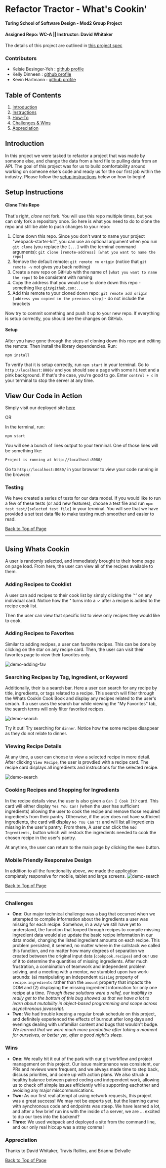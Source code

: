 # Refactor Tractor - What's Cookin'
#### Turing School of Software Design - Mod2 Group Project
#### Assigned Repo: WC-A  || Instructor: David Whitaker

The details of this project are outlined in [this project spec](https://frontend.turing.io/projects/module-2/refactor-tractor-wc.html)

### Contributors
- Kelsie Besinger-Yeh : [github profile](https://github.com/kelsiebesingeryeh)
- Kelly Dinneen : [github profile](https://github.com/kellydinneen)
- Kevin Hartmann : [github profile](https://github.com/kevinhartmann23)

## Table of Contents
1. [Introduction](#introduction)
2. [Instructions](#setup-instructions)
3. [How-To](#using-whats-cookin)
4. [Challenges & Wins](#challenges-&-wins)
5. [Appreciation](#appreciation)

## Introduction
  In this project we were tasked to refactor a project that was made by someone else, and change the data from a hard file to pulling data from an API. The goal of this project was for us to build comfortability around working on someone else's code and ready us for the our first job within the industry. Please follow the [setup instructions](#setup-instructions) below on how to begin!

## Setup Instructions

#### Clone This Repo

That's right, _clone_ not fork. You will use this repo multiple times, but you can only fork a repository once. So here is what you need to do to clone the repo and still be able to push changes to your repo:

1. Clone down this repo. Since you don't want to name your project "webpack-starter-kit", you can use an optional argument when you run `git clone` (you replace the `[...]` with the terminal command arguments): `git clone [remote-address] [what you want to name the repo]`
1. Remove the default remote: `git remote rm origin` (notice that `git remote -v` not gives you back nothing)
1. Create a new repo on GitHub with the name of `[what you want to name the repo]` to be consistent with naming
1. Copy the address that you would use to clone down this repo - something like `git@github.com:...`
1. Add this remote to your cloned down repo: `git remote add origin [address you copied in the previous step]` - do not include the brackets

Now try to commit something and push it up to your new repo. If everything is setup correctly, you should see the changes on GitHub.

#### Setup

After you have gone through the steps of cloning down this repo and editing the remote:
Then install the library dependencies. Run:

```bash
npm install
```

To verify that it is setup correctly, run `npm start` in your terminal. Go to `http://localhost:8080/` and you should see a page with some `h1` text and a pink background. If that's the case, you're good to go. Enter `control + c` in your terminal to stop the server at any time.

## View Our Code in Action
Simply visit our deployed site [here]()

OR

In the terminal, run:

```bash
npm start
```

You will see a bunch of lines output to your terminal. One of those lines will be something like:

```bash
Project is running at http://localhost:8080/
```

Go to `http://localhost:8080/` in your browser to view your code running in the browser.

### Testing

We have created a series of tests for our data model. If you would like to run a few of these tests (or add new features), choose a test file and run `npm test test/[selected test file]` in your terminal.
You will see that we have provided a set test data file to make testing much smoother and easier to read.

[Back to Top of Page](#table-of-contents)

---

## Using Whats Cookin
A user is randomly selected, and immediately brought to their home page on page load. From here, the user can view all of the recipes available to them.

### Adding Recipes to Cooklist
A user can add recipes to their cook list by simply clicking the '⁺' on any individual card. Notice how the ⁺ turns into a ✓ after a recipe is added to the recipe cook list.

Then the user can view that specific list to view only recipes they would like to cook.

### Adding Recipes to Favorites
Similar to adding recipes, a user can favorite recipes. This can be done by clicking on the star on any recipe card. Then, the user can visit their favorites page to view their favorites only.

![demo-adding-fav](https://media.giphy.com/media/3U7PdzLzDAvCUsTLno/giphy.gif)


### Searching Recipes by Tag, Ingredient, or Keyword
Additionally, their is a search bar. Here a user can search for any recipe by title, ingredients, or tags related to a recipe. This search will filter through the Whats Cookin Cook Book and display any recipes related to the user's serach. If a user uses the search bar while viewing the "My Favorites" tab, the search terms will only filter favorited recipes.

![demo-search](https://media.giphy.com/media/xkQ20nfeZtgXFS8ub7/giphy.gif)

Try it out! Try searching for `dinner`. Notice how the some recipes disappear as they do not relate to dinner.

### Viewing Recipe Details
At any time, a user can choose to view a selected recipe in more detail. After clicking `View Recipe`, the user is provdied with a recipe card. The recipe card displays all ingredients and instructions for the selected recipe.

![demo-search](https://media.giphy.com/media/paymxPquLba1ulgefm/giphy.gif)

### Cooking Recipes and Shopping for Ingredients
In the recipe details view, the user is also given a `Can I Cook It?` card. This card will either display `Yes You Can!` (when the user has sufficient ingredients) allowing the user to cook the recipe and remove those required ingredients from their pantry. Otherwise, if the user does not have sufficient ingredients, the card will display `No You Can't!` and will list all ingredients missing in the user's pantry. From there, A user can click the `Add Ingredients,` button which will restock the ingredients needed to cook the chosen recipe in the user's pantry.

At anytime, the user can return to the main page by clicking the `Home` button.

### Mobile Friendly Responsive Design

In addition to all the functionality above, we made the application completely responsive for mobile, tablet and large screens.
![demo-search](https://media.giphy.com/media/AlQGBKw8TET37hnDHT/giphy.gif)

[Back to Top of Page](#table-of-contents)

---

### Challenges
- **One:** Our major technical challenge was a bug that occurred when we attempted to compile information about the ingredients a user was missing for each recipe. Somehow, in a way we still have yet to understand, the function that looped through recipes to compile missing ingredient data would also update the basic recipe information in our data model, changing the listed ingredient amounts on each recipe. This problem persisted, it seemed, no matter where in the callstack we called this function, and no matter how many degrees of separation we created between the original input data (`cookpook.recipes`) and our use of it to determine the quantities of missing ingredients. After much frustration, a combination of teamwork and independent problem solving, and a meeting with a mentor, we stumbled upon two work-arounds: (a) manipulating an independent `missing` property of `recipe.ingredients` rather than the `amount` property that impacts the DOM and (2) displaying the missing ingredient information for only one recipe at a time. *Though these solutions were a relief, our inability to really get to the bottom of this bug showed us that we have a lot to learn about mutability in object-based programming and scope across asynchronous javascript.*
- **Two:** We had trouble keeping a regular break schedule on this project, and definitely experienced the effects of burnout after long days and evenings dealing with unfamiliar content and bugs that wouldn't budge. *We learned that we were much more productive after taking a moment for ourselves, or better yet, after a good night's sleep.*

### Wins
- **One:** We really hit it out of the park with our git workflow and project management on this project. Our issue maintenance was consistent, our PRs and reviews were frequent, and we always made time to step back, discuss priorities, and come up with action plans. We also struck a healthy balance between paired coding and independent work, allowing us to check off simple issues efficiently while supporting eachother and avoiding any major miscommunications.
- **Two:** As our first real attempt at using network requests, this project was a great success! We may not be experts yet, but the learning curve with aynchronous code and endpoints was steep. We have learned a lot, and after a few brief run ins with the inside of a server, we are ... excited to dip our toes into the backend?
- **Three:** We used webpack and deployed a site from the command line, and our only real hiccup was a stray comma!

### Appreciation
Thanks to David Whitaker, Travis Rollins, and Brianna Delvalle


[Back to Top of Page](#table-of-contents)

<!-- ## Deploying to GitHub Pages

_If you are finished with the functionality and testing of your project_, then you can consider deploying your project to the web! This way anyone can play it without cloning down your repo.

[GitHub Pages](https://pages.github.com/) is a great way to deploy your project to the web. Don't worry about this until your project is free of bugs and well tested!

If you _are_ done, you can follow [this procedure](./gh-pages-procedure.md) to get your project live on GitHub Pages. -->

